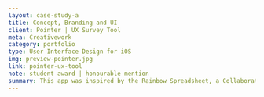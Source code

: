 ```yaml
---
layout: case-study-a
title: Concept, Branding and UI
client: Pointer | UX Survey Tool
meta: Creativework
category: portfolio
type: User Interface Design for iOS
img: preview-pointer.jpg
link: pointer-ux-tool
note: student award | honourable mention
summary: This app was inspired by the Rainbow Spreadsheet, a Collaborative Lean  UX Research tool developped by Google's user-experience researcher Tomer Sharon. Developed as a student project, Pointer was presented at the CapCHI (Computer-Human Interaction in the National Capital of Canada) student showcase and received an Honourable Mention in the RGD 2015 Student Awards Program. 
---
```

